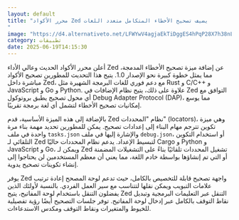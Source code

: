 ```yaml
---
layout: default
title: "محرر الأكواد Zed يضيف تصحيح الأخطاء المتكامل متعدد اللغات
"
image: "https://d4.alternativeto.net/LFWYwV4agjaEkTiDggES4hPqP28X7h38nL3YdlVV0RA/rs:fill:1520:760:0/g:ce:0:0/YWJzOi8vZGlzdC9jb250ZW50LzE3NTAzMzUxODExMTUucG5n.png"
category: تطبيقات
date: 2025-06-19T14:15:30
---
```


أعلن محرر الأكواد الحديث وعالي الأداء Zed عن إضافة ميزة تصحيح الأخطاء المدمجة، مما يمثل خطوة كبيرة نحو الإصدار 1.0. يتيح هذا التحديث للمطورين تصحيح الأكواد مباشرة داخل Zed، مع دعم فوري للغات البرمجة الشهيرة مثل Rust و C/C++ و JavaScript و Go و Python. علاوة على ذلك، يتيح نظام الإضافات في Zed التوافق مع أي محول تصحيح يطبق بروتوكول Debug Adapter Protocol (DAP)، مما يوسع إمكانيات تصحيح الأخطاء لتشمل أي لغة برمجة تقريبًا.

بالإضافة إلى هذه الميزة الأساسية، قدم Zed نظام "المحددات" (locators)، وهي ميزة تكوين تترجم مهام البناء إلى إعدادات تصحيح. يمكن للمطورين تحديد مهمة بناء مرة واحدة في ملف `tasks.json` والإشارة إليها في ملف `debug.json`، أو استخدام التكوين التلقائي لـ Zed لتبسيط الإعداد. يدعم نظام المحددات حاليًا Cargo و Python و JavaScript و Go، ويمكن لـ Zed تشغيل المحددات تلقائيًا بناءً على التشغيلات المضمنة أو التي تم إنشاؤها بواسطة خادم اللغة، مما يعني أن معظم المستخدمين لن يحتاجوا إلى إنشاء تكوينات تصحيح يدوية.

يوفر Zed واجهة تصحيح قابلة للتخصيص بالكامل، حيث تدعم لوحة المصحح إعادة ترتيب علامات التبويب ويمكن نقلها لتتناسب مع سير العمل الفردي. بالنسبة لأولئك الذين يفضلون التنقل باستخدام لوحة المفاتيح، يتيح Zed التنقل عبر التعليمات البرمجية وتبديل نقاط التوقف بالكامل عبر إدخال لوحة المفاتيح. توفر جلسات التصحيح أيضًا رؤية تفصيلية للخيوط والمتغيرات ونقاط التوقف ومكدس الاستدعاءات.
